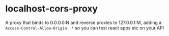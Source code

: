 # localhost-cors-proxy
A proxy that binds to 0.0.0.0:N and reverse proxies to 127.0.0.1:M, adding a `Access-Control-Allow-Origin: *` so you can test react apps etc on your API
